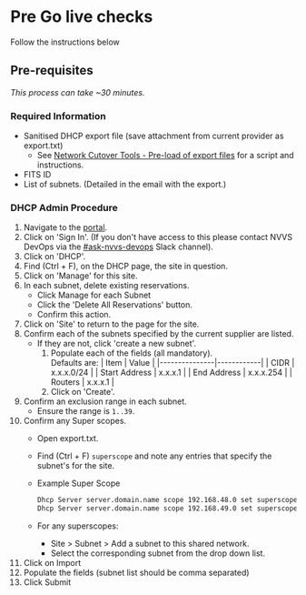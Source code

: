 # Pre Go live checks

Follow the instructions below

## Pre-requisites

_This process can take ~30 minutes._

### Required Information

- Sanitised DHCP export file (save attachment from current provider as export.txt)
    - See [Network Cutover Tools - Pre-load of export files](https://github.com/ministryofjustice/staff-device-network-cutover-reporting-tools#pre-load-of-export-files) for a script and instructions.
- FITS ID
- List of subnets. (Detailed in the email with the export.)

### DHCP Admin Procedure

1. Navigate to the [portal](https://dhcp-dns-admin.staff.service.justice.gov.uk/sign_in).
1. Click on 'Sign In'.
    (If you don't have access to this please contact NVVS DevOps via the [#ask-nvvs-devops](https://mojdt.slack.com/archives/C026AFE617T) Slack channel).
1. Click on 'DHCP'.
1. Find (Ctrl + F), on the DHCP page, the site in question.
1. Click on 'Manage' for this site.
1. In each subnet, delete existing reservations.
    - Click Manage for each Subnet
    - Click the 'Delete All Reservations' button.
    - Confirm this action.
1. Click on 'Site' to return to the page for the site.
1. Confirm each of the subnets specified by the current supplier are listed.
    - If they are not, click 'create a new subnet'.
        1. Populate each of the fields (all mandatory).  
        Defaults are:
            | Item          | Value      |
            |---------------|------------|
            | CIDR          | x.x.x.0/24 |
            | Start Address | x.x.x.1    |
            | End Address   | x.x.x.254  |
            | Routers       | x.x.x.1    |
        1. Click on 'Create'.
1. Confirm an exclusion range in each subnet.
    - Ensure the range is `1..39`.
1. Confirm any Super scopes.
    - Open export.txt.
    - Find (Ctrl + F) `superscope` and note any entries that specify the subnet's for the site.
    - Example Super Scope

        ```bash
        Dhcp Server server.domain.name scope 192.168.48.0 set superscope "Site Name"
        Dhcp Server server.domain.name scope 192.168.49.0 set superscope "Site Name"
        ```

    - For any superscopes:
        - Site > Subnet > Add a subnet to this shared network.
        - Select the corresponding subnet from the drop down list.
1. Click on Import
1. Populate the fields (subnet list should be comma separated)
1. Click Submit

